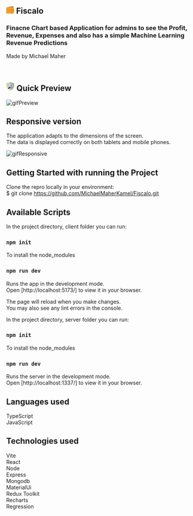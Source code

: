## <img src="./client/public/logo.svg" height="20"/> Fiscalo

### Finacne Chart based Application for admins to see the Profit, Revenue, Expenses and also has a simple Machine Learning Revenue Predictions

Made by Michael Maher

<br />

## <img src="./client/public/quick.png" height="25"/> Quick Preview

![gifPreview](./client/public/Fiscalo.gif)

## Responsive version

The application adapts to the dimensions of the screen. <br />
The data is displayed correctly on both tablets and mobile phones.

![gifResponsive](./client/public/Fiscalo_Responsive.gif)

## Getting Started with running the Project

Clone the repro locally in your environment: <br />
$ git clone https://github.com/MichaelMaherKamel/Fiscalo.git

## Available Scripts

In the project directory, client folder you can run:

### `npm init`

To install the node_modules

### `npm run dev`

Runs the app in the development mode.\
Open [http://localhost:5173/] to view it in your browser.

The page will reload when you make changes.\
You may also see any lint errors in the console.

In the project directory, server folder you can run:

### `npm init`

To install the node_modules

### `npm run dev`

Runs the server in the development mode.\
Open [http://localhost:1337/] to view it in your browser.

## Languages used

TypeScript <br />
JavaScript <br />

## Technologies used

Vite <br />
React <br />
Node <br />
Express <br />
Mongodb <br />
MaterialUi <br />
Redux Toolkit <br />
Recharts <br />
Regression <br />
